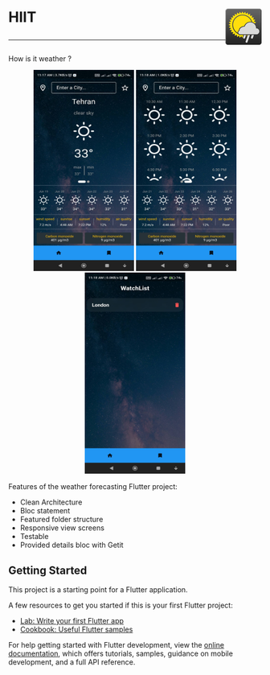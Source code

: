 # HIIT <img src="android/app/src/main/res/mipmap-hdpi/ic_launcher.png" align="right"/><hr><ln>

How is it weather ?

<p align="center">
  <img src="assets/Screenshot_2023-06-19-11-17-49-992_com.example.hiit1.jpg" width="200" height="400" />
  <img src="assets/Screenshot_2023-06-19-11-18-09-907_com.example.hiit2.jpg" width="200" height="400" />
  <img src="assets/Screenshot_2023-06-19-11-18-48-108_com.example.hiit3.jpg" width="200" height="400" />
</p>

Features of the weather forecasting Flutter project:
- Clean Architecture
- Bloc statement
- Featured folder structure
- Responsive view screens
- Testable
- Provided details bloc with Getit

## Getting Started

This project is a starting point for a Flutter application.

A few resources to get you started if this is your first Flutter project:

- [Lab: Write your first Flutter app](https://docs.flutter.dev/get-started/codelab)
- [Cookbook: Useful Flutter samples](https://docs.flutter.dev/cookbook)

For help getting started with Flutter development, view the
[online documentation](https://docs.flutter.dev/), which offers tutorials,
samples, guidance on mobile development, and a full API reference.
